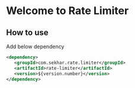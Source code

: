 # Welcome to Rate Limiter

## How to use
Add below dependency

```xml
<dependency>
   <groupId>com.sekhar.rate.limiter</groupId>
   <artifactId>rate-limiter</artifactId>
   <version>${version.number}</version>
</dependency>
```
    